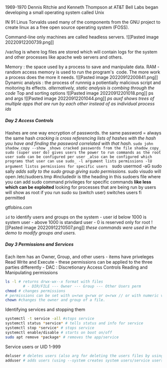1969-1970 Dennis Ritchie and Kenneth Thompson at AT&T Bell Labs began developing a small operating system called Unix

IN 91 Linus Torvalds used many of the components from the GNU project to create linux as a free open source operating system (FOSS).

Command-line only machines are called headless servers.
![[Pasted image 20220912200739.png]]

/var/log is where log files are stored which will contain logs for the system and other processes like apache web servers and others.

Memory
	: the space used by a process to save and manipulate data.
		RAM - random access memory is used to run the program's  code. The more work a process does the more it needs.
![[Pasted image 20220912200841.png]]
Dynamic analysis
	: the process of runnnig a potientially malicious script and moitoring its effects.
		_alternatively, static analysis is combing through the code_
Top and sorting options
![[Pasted image 20220912201018.png]]
ps and args
![[Pasted image 20220912201044.png]]
	_ps auxf shows trees of multiple apps that are run by each other instead of as individual process ids_

##### Day 2 Access Controls

Hashes are one way encryption of passwords.
	the same password = always the same hash
		_cracking is cross referencing lists of hashes with the hash you have and finding the password correlated with that hash._
`sudo john shadow_copy --show
	_shows cracked passwords from the file shadow_copy_
sudo (super user do) gives users the power to run commands as the root user
	 sudo can be configured per user
		_also can be configured which programs that user can use sudo_
	-l argument lists permissions
	-lU argument listss permissions for specific users 
	`sudo usermod -aG sudo sally
		_adds sally to the sudo group giving sudo permissions._
	sudo visudo will open /etc/sudoers.tmp
		#includedir is tthe heading in this sudoers file where you can add sudo command privileges for specific commands 
			**like less which can be exploited**
	looking for processes that are being run by users will show as root if you run sudo
su (switch user) switches users fi permitted

gtfobins.com

`id` to identify users and groups on the system
	- user id below 1000 is system user
	- above 1000 is standard user
	- 0 is reserved only for root
![[Pasted image 20220912210507.png]]
_these commands were used in the demo to modify groups and users._

##### Day 3 Permissions and Services

Each item has an Owner, Group, and other users
	- items have priveleges Read Write and Execute
	- these permissions can be applied to the three parties differently
	- DAC
		: Discretionary Access Controls
Reading and Manipulating permissions
```bash
ls -l # returns drwx-wx--x format with files
		# - DIR/FILE --- Owner --- Group --- Other Users perm
chmod # changes permissions
# permissions can be set with u=rwx g=rwx or o=rwx // or with numeric values 4=read 2=write 1=execute (add these for multiple permissions like 7=rwx)
chown #changes the owner and group of a file.	
```
Identifying services and stopping them
```bash
systemctl -t service -all #stops service
systemctl status *service* # tells status and info for service
systemctl stop *service* # stops service
systemctl enable/disable # starts on boot on/off
sudo apt remove *package* # removes the app/service
```
Service users or UID 1-999
```bash
deluser # deletes users (also arg for deleting the users files by using --remove-all-files)
adduser # adds users (using --system creates system users/service users and usually want to be created with the --no-create-home argument as well.)
```

